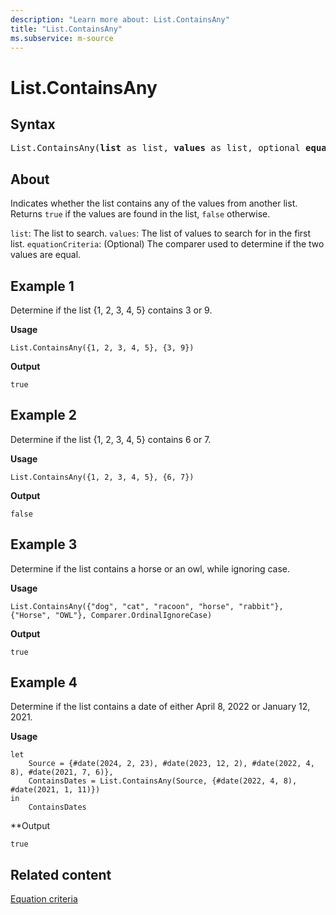 ```yaml
---
description: "Learn more about: List.ContainsAny"
title: "List.ContainsAny"
ms.subservice: m-source
---
```

# List.ContainsAny

## Syntax

<pre>
List.ContainsAny(<b>list</b> as list, <b>values</b> as list, optional <b>equationCriteria</b> as any) as logical
</pre>

## About

Indicates whether the list contains any of the values from another list. Returns `true` if the values are found in the list, `false` otherwise.

`list`: The list to search.
`values`: The list of values to search for in the first list.
`equationCriteria`: (Optional) The comparer used to determine if the two values are equal.

## Example 1

Determine if the list {1, 2, 3, 4, 5} contains 3 or 9.

**Usage**

```powerquery-m
List.ContainsAny({1, 2, 3, 4, 5}, {3, 9})
```

**Output**

`true`

## Example 2

Determine if the list {1, 2, 3, 4, 5} contains 6 or 7.

**Usage**

```powerquery-m
List.ContainsAny({1, 2, 3, 4, 5}, {6, 7})
```

**Output**

`false`

## Example 3

Determine if the list contains a horse or an owl, while ignoring case.

**Usage**

```powerquery-m
List.ContainsAny({"dog", "cat", "racoon", "horse", "rabbit"}, {"Horse", "OWL"}, Comparer.OrdinalIgnoreCase)
```

**Output**

`true`

## Example 4

Determine if the list contains a date of either April 8, 2022 or January 12, 2021.

**Usage**

```powerquery-m
let
    Source = {#date(2024, 2, 23), #date(2023, 12, 2), #date(2022, 4, 8), #date(2021, 7, 6)},
    ContainsDates = List.ContainsAny(Source, {#date(2022, 4, 8), #date(2021, 1, 11)})
in
    ContainsDates
```

**Output

`true`

## Related content

[Equation criteria](list-functions.md#equation-criteria)
